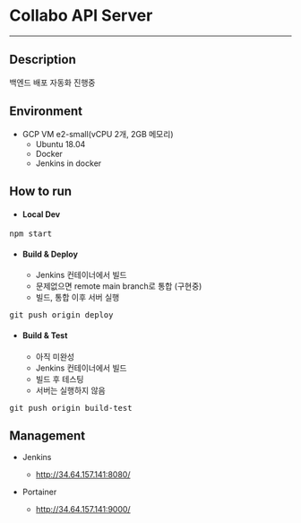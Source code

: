 # Collabo API Server

---

## Description
백엔드 배포 자동화 진행중


## Environment
- GCP VM e2-small(vCPU 2개, 2GB 메모리)
  - Ubuntu 18.04
  - Docker
  - Jenkins in docker


## How to run

- #### Local Dev
<pre>
npm start
</pre>


- #### Build & Deploy
  - Jenkins 컨테이너에서 빌드
  - 문제없으면 remote main branch로 통합 (구현중)
  - 빌드, 통합 이후 서버 실행
<pre>
git push origin deploy
</pre>


- #### Build & Test
  - 아직 미완성
  - Jenkins 컨테이너에서 빌드
  - 빌드 후 테스팅
  - 서버는 실행하지 않음
<pre>
git push origin build-test
</pre>

## Management
- Jenkins
  - http://34.64.157.141:8080/

- Portainer
  - http://34.64.157.141:9000/

